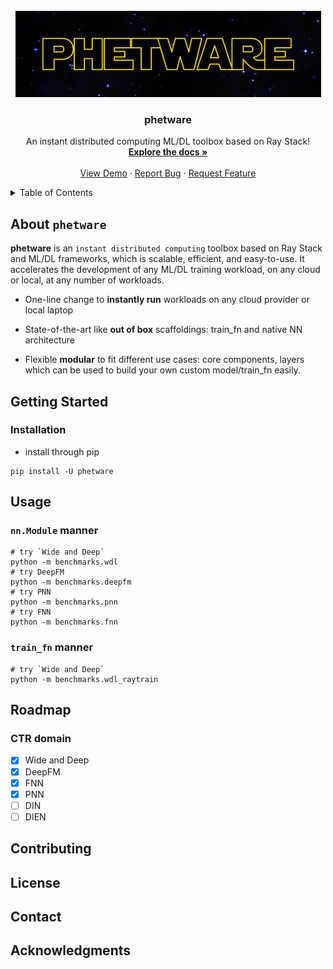 <!-- PROJECT LOGO -->
<br />
<div align="center">
  <a href="">
    <img src="docs/images/logo.png" alt="Logo">
  </a>

  <h3 align="center">phetware</h3>

  <p align="center">
    An instant distributed computing ML/DL toolbox based on Ray Stack!
    <br />
    <a href=""><strong>Explore the docs »</strong></a>
    <br />
    <br />
    <a href="">View Demo</a>
    ·
    <a href="">Report Bug</a>
    ·
    <a href="">Request Feature</a>
  </p>
</div>

<!-- TABLE OF CONTENTS -->
<details>
  <summary>Table of Contents</summary>
  <ol>
    <li>
      <a href="#about-phetware">About phetware</a>
    </li>
    <li>
      <a href="#getting-started">Getting Started</a>
      <ul>
        <li><a href="#prerequisites">Prerequisites</a></li>
        <li><a href="#installation">Installation</a></li>
      </ul>
    </li>
    <li><a href="#usage">Usage</a></li>
    <li><a href="#roadmap">Roadmap</a></li>
    <li><a href="#contributing">Contributing</a></li>
    <li><a href="#license">License</a></li>
    <li><a href="#contact">Contact</a></li>
    <li><a href="#acknowledgments">Acknowledgments</a></li>
  </ol>
</details>

<!-- ABOUT THE PROJECT -->
## About `phetware`
__phetware__ is an `instant distributed computing` toolbox based on Ray Stack and ML/DL frameworks, which is scalable, efficient, and easy-to-use. It accelerates the development of any ML/DL training workload, on any cloud or local, at any number of workloads.

- One-line change to __instantly run__ workloads on any cloud provider or local laptop

- State-of-the-art like __out of box__ scaffoldings: train_fn and native NN architecture

- Flexible __modular__ to fit different use cases: core components, layers which can be used to build your own custom model/train_fn easily.

<!-- GETTING STARTED -->
## Getting Started

### Installation

- install through pip
```
pip install -U phetware
```

<!-- USAGE EXAMPLES -->
## Usage

### `nn.Module` manner
```shell
# try `Wide and Deep`
python -m benchmarks.wdl
# try DeepFM
python -m benchmarks.deepfm
# try PNN
python -m benchmarks.pnn
# try FNN
python -m benchmarks.fnn
```

### `train_fn` manner
```shell
# try `Wide and Deep`
python -m benchmarks.wdl_raytrain
```

<!-- ROADMAP -->
## Roadmap

### CTR domain

- [x] Wide and Deep
- [x] DeepFM
- [x] FNN
- [x] PNN
- [ ] DIN
- [ ] DIEN
<!-- - [ ] AFM
- [ ] NFM
- [ ] PLM -->


<!-- CONTRIBUTING -->
## Contributing

<!-- LICENSE -->
## License

<!-- CONTACT -->
## Contact

<!-- ACKNOWLEDGMENTS -->
## Acknowledgments
